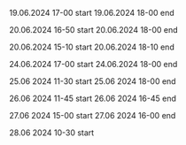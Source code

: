 19.06.2024 17-00 start
19.06.2024 18-00 end

20.06.2024 16-50 start
20.06.2024 18-00 end

20.06.2024 15-10 start
20.06.2024 18-10 end

24.06.2024 17-00 start
24.06.2024 18-00 end

25.06 2024 11-30 start
25.06 2024 18-00 end

26.06 2024 11-45 start
26.06 2024 16-45 end

27.06 2024 15-00 start
27.06 2024 16-00 end

28.06 2024 10-30 start